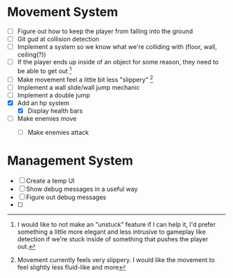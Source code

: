 # Movement System
- [ ] Figure out how to keep the player from falling into the ground
- [ ] Git gud at collision detection
- [ ] Implement a system so we know what we're colliding with (floor, wall, ceiling(?))
- [ ] If the player ends up inside of an object for some reason, they need to be able to get out [^1]
- [ ] Make movement feel a little bit less "slippery" [^2]
- [ ] Implement a wall slide/wall jump mechanic
- [ ] Implement a double jump
- [x] Add an hp system
	- [x] Display health bars
- [ ] Make enemies move
	- [ ] Make enemies attack


# Management System
- [ ] Create a temp UI
- [ ] Show debug messages in a useful way
- [ ] Figure out debug messages
- [ ] 



[^1]: I would like to not make an "unstuck" feature if I can help it, I'd prefer something a little more elegant and less intrusive to gameplay like detection if we're stuck inside of something that pushes the player out.
[^2]: Movement currently feels very slippery. I would like the movement to feel slightly less fluid-like and more 